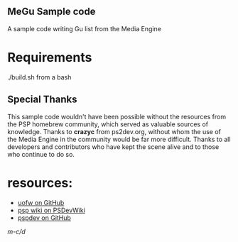 ## MeGu Sample code
A sample code writing Gu list from the Media Engine

# Requirements
./build.sh from a bash

## Special Thanks
This sample code wouldn't have been possible without the resources from the PSP homebrew community, which served as valuable sources of knowledge.
Thanks to **crazyc** from ps2dev.org, without whom the use of the Media Engine in the community would be far more difficult.
Thanks to all developers and contributors who have kept the scene alive and to those who continue to do so.

# resources:
- [uofw on GitHub](https://github.com/uofw/uofw)
- [psp wiki on PSDevWiki](https://www.psdevwiki.com/psp/)
- [pspdev on GitHub](https://github.com/pspdev)

*m-c/d*
